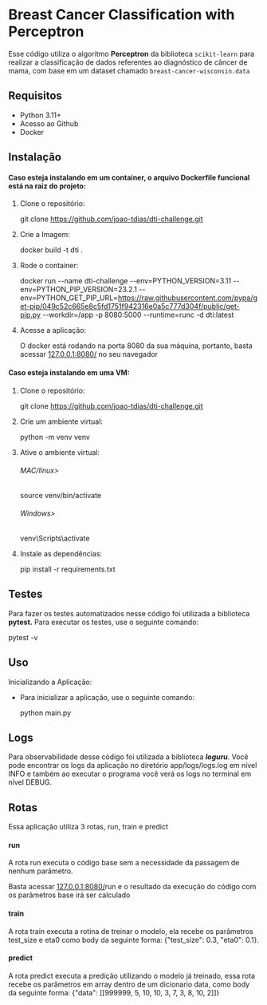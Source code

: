 # Breast Cancer Classification with Perceptron

Esse código utiliza o algoritmo **Perceptron** da biblioteca `scikit-learn` para realizar a classificação de dados referentes ao diagnóstico de câncer de mama, com base em um dataset chamado `breast-cancer-wisconsin.data`

## Requisitos

- Python 3.11+
- Acesso ao Github
- Docker

## Instalação

#### Caso esteja instalando em um container, o arquivo Dockerfile funcional está na raiz do projeto:

1. Clone o repositório:

   git clone https://github.com/joao-tdias/dti-challenge.git
2. Crie a Imagem:

   docker build -t dti .
3. Rode o container:

   docker run --name dti-challenge --env=PYTHON_VERSION=3.11 --env=PYTHON_PIP_VERSION=23.2.1 --env=PYTHON_GET_PIP_URL=https://raw.githubusercontent.com/pypa/get-pip/049c52c665e8c5fd1751f942316e0a5c777d304f/public/get-pip.py --workdir=/app -p 8080:5000 --runtime=runc -d dti:latest
4. Acesse a aplicação:

   O docker está rodando na porta 8080 da sua máquina, portanto, basta acessar [127.0.0.1:8080/](http://127.0.0.1:8080/run) no seu navegador

#### Caso esteja instalando em uma VM:

1. Clone o repositório:

   git clone https://github.com/joao-tdias/dti-challenge.git
2. Crie um ambiente virtual:

   python -m venv venv
3. Ative o ambiente virtual:

   ###### MAC/linux>

   source venv/bin/activate

   ###### Windows>

   venv\Scripts\activate
4. Instale as dependências:

   pip install -r requirements.txt

## Testes

Para fazer os testes automatizados nesse código foi utilizada a biblioteca **pytest.** Para executar os testes, use o seguinte comando:

pytest -v

## Uso

Inicializando a Aplicação:

- Para inicializar a aplicação, use o seguinte comando:

  python main.py

## Logs

Para observabilidade desse código foi utilizada a biblioteca ***loguru***. Você pode encontrar os logs da aplicação no diretório app/logs/logs.log em nível INFO e também ao executar o programa você verá os logs no terminal em nível DEBUG.


## Rotas

Essa aplicação utiliza 3 rotas, run, train e predict

#### run

A rota run executa o código base sem a necessidade da passagem de nenhum parâmetro. 

Basta acessar [127.0.0.1:8080/](http://127.0.0.1:8080/run)run e o resultado da execução do código com os parâmetros base irá ser calculado

#### train

A rota train executa a rotina de treinar o modelo, ela recebe os parâmetros test_size e eta0 como body da seguinte forma: {"test_size": 0.3, "eta0": 0.1}.

#### predict

A rota predict executa a predição utilizando o modelo já treinado, essa rota recebe os parâmetros em array dentro de um dicionario data, como body da seguinte forma: {"data": [[999999, 5, 10, 10, 3, 7, 3, 8, 10, 2]]}
